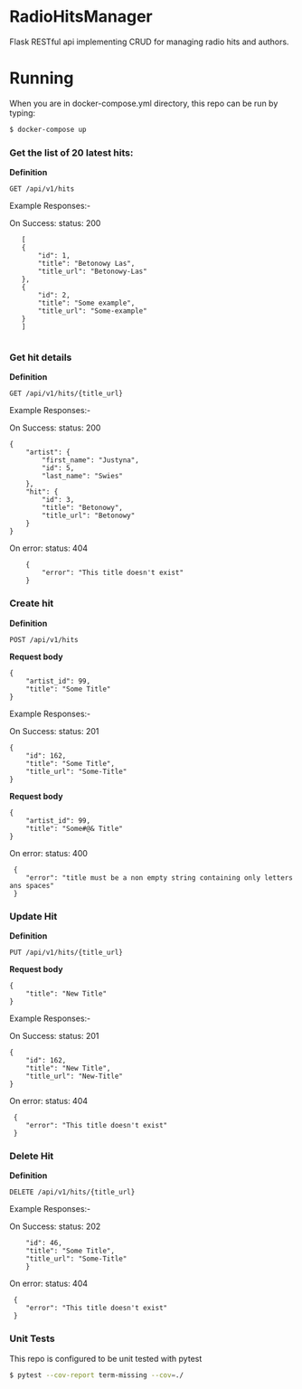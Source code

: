 RadioHitsManager
================

Flask RESTful api implementing CRUD for managing radio hits and authors. 

# Running

When you are in docker-compose.yml directory, this repo can be run by typing:

``` bash
$ docker-compose up
```

### Get the list of 20 latest hits:

**Definition**

`GET /api/v1/hits`

Example Responses:-
     
On Success: status: 200
     
 ```
    [
    {
        "id": 1,
        "title": "Betonowy Las",
        "title_url": "Betonowy-Las"
    },
    {
        "id": 2,
        "title": "Some example",
        "title_url": "Some-example"
    }
    ]
     
```

### Get hit details 

**Definition**

`GET /api/v1/hits/{title_url}`

Example Responses:-
     
On Success: status: 200
     
     
```
{
    "artist": {
        "first_name": "Justyna",
        "id": 5,
        "last_name": "Swies"
    },
    "hit": {
        "id": 3,
        "title": "Betonowy",
        "title_url": "Betonowy"
    }
}
```

On error: status: 404
    
```
    {
        "error": "This title doesn't exist"
    }
 ``` 
    
### Create hit 

**Definition**

`POST /api/v1/hits`

**Request body**
```
{
	"artist_id": 99,
	"title": "Some Title"
}
```

Example Responses:-
     
On Success: status: 201

```
{
    "id": 162,
    "title": "Some Title",
    "title_url": "Some-Title"
}

```

**Request body**
```
{
	"artist_id": 99,
	"title": "Some#@& Title"
}
```

On error: status: 400
    
```
 {
    "error": "title must be a non empty string containing only letters ans spaces"
 }
``` 
### Update Hit

**Definition**

`PUT /api/v1/hits/{title_url}` 

**Request body**

```
{
	"title": "New Title"
}
```

Example Responses:-
     
On Success: status: 201

```
{
    "id": 162,
    "title": "New Title",
    "title_url": "New-Title"
}

```

On error: status: 404
    
```
 {
    "error": "This title doesn't exist"
 }
```

### Delete Hit

**Definition**

`DELETE /api/v1/hits/{title_url}`


Example Responses:-

On Success: status: 202


```{
    "id": 46,
    "title": "Some Title",
    "title_url": "Some-Title"
    }
```

On error: status: 404
    
```
 {
    "error": "This title doesn't exist"
 }
```

### Unit Tests
This repo is configured to be unit tested with pytest

```bash
$ pytest --cov-report term-missing --cov=./

```

    
    










